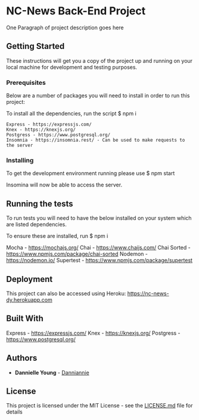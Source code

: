 # NC-News Back-End Project

One Paragraph of project description goes here

## Getting Started

These instructions will get you a copy of the project up and running on your local machine for development and testing purposes.

### Prerequisites

Below are a number of packages you will need to install in order to run this project:

To install all the dependencies, run the script \$ npm i

```
Express - https://expressjs.com/
Knex - https://knexjs.org/
Postgress - https://www.postgresql.org/
Insomnia - https://insomnia.rest/ - Can be used to make requests to the server
```

### Installing

To get the development environment running please use \$ npm start

Insomina will now be able to access the server.

## Running the tests

To run tests you will need to have the below installed on your system which are listed dependencies.

To ensure these are installed, run \$ npm i

Mocha - https://mochajs.org/
Chai - https://www.chaijs.com/
Chai Sorted - https://www.npmjs.com/package/chai-sorted
Nodemon - https://nodemon.io/
Supertest - https://www.npmjs.com/package/supertest

## Deployment

This project can also be accessed using Heroku:
https://nc-news-dy.herokuapp.com

## Built With

Express - https://expressjs.com/
Knex - https://knexjs.org/
Postgress - https://www.postgresql.org/

## Authors

- **Dannielle Young** - [Danniannie](https://github.com/danniannie)

## License

This project is licensed under the MIT License - see the [LICENSE.md](LICENSE.md) file for details
